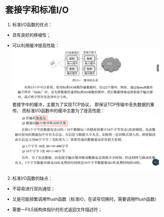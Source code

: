 # 套接字和标准I/O

1. 标准I/O函数的优点：
 
 - 具有良好的移植性；
 
 - 可以利用缓冲提高性能：
 ![缓冲的关系](缓冲的关系.png)
 套接字中的缓冲，主要为了实现TCP协议，
 即保证TCP传输中丢失数据的重传。
 而标准I/O函数中的缓冲主要为了提高性能：
 ![标准IO中的缓冲可以提高传输效率](标准IO中的缓冲可以提高传输效率.png)
 
2. 标准I/O函数的缺点：

 - 不容易进行双向通信；
 
 - 又是可能频繁调用fflush函数（标准IO，在读写切换时，需要调用fflush函数）
 
 - 需要一FILE结构体指针的形式返回文件描述符；